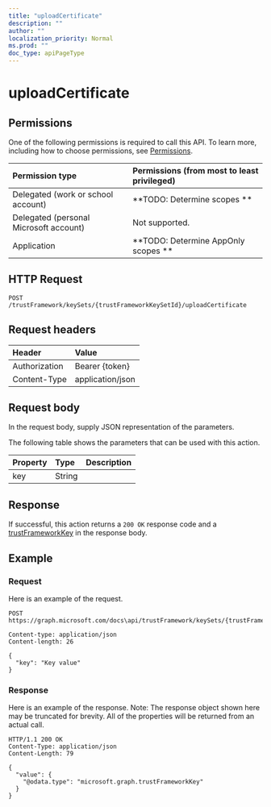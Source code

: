 ```yaml
---
title: "uploadCertificate"
description: ""
author: ""
localization_priority: Normal
ms.prod: ""
doc_type: apiPageType
---
```


# uploadCertificate



## Permissions
One of the following permissions is required to call this API. To learn more, including how to choose permissions, see [Permissions](/concepts/permissions-reference.md).

|Permission type|Permissions (from most to least privileged)|
|:---|:---|
|Delegated (work or school account)|**TODO: Determine scopes **|
|Delegated (personal Microsoft account)|Not supported.|
|Application|**TODO: Determine AppOnly scopes **|

## HTTP Request
<!-- {
  "blockType": "ignored"
}
-->
``` http
POST /trustFramework/keySets/{trustFrameworkKeySetId}/uploadCertificate
```

## Request headers
|Header|Value|
|:---|:---|
|Authorization|Bearer {token}|
|Content-Type|application/json|

## Request body
In the request body, supply JSON representation of the parameters.

The following table shows the parameters that can be used with this action.

|Property|Type|Description|
|:---|:---|:---|
|key|String||



## Response
If successful, this action returns a `200 OK` response code and a [trustFrameworkKey](../resources/trustFrameworkKey.md) in the response body.

## Example

### Request
Here is an example of the request.
<!-- {
  "blockType": "request",
  "name": "trustframeworkkeyset_uploadcertificate"
}
-->
``` http
POST https://graph.microsoft.com/docs\api/trustFramework/keySets/{trustFrameworkKeySetId}/uploadCertificate

Content-type: application/json
Content-length: 26

{
  "key": "Key value"
}
```

### Response
Here is an example of the response. Note: The response object shown here may be truncated for brevity. All of the properties will be returned from an actual call.
<!-- {
  "blockType": "response",
  "truncated": true,
  "@odata.type": "microsoft.graph.trustframeworkkey"
}
-->
``` http
HTTP/1.1 200 OK
Content-Type: application/json
Content-Length: 79

{
  "value": {
    "@odata.type": "microsoft.graph.trustFrameworkKey"
  }
}
```

